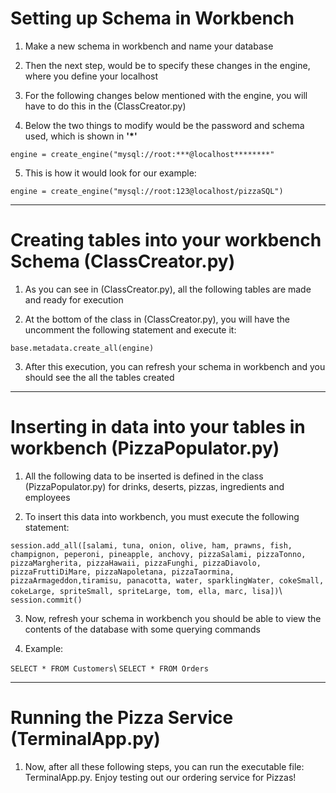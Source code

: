 # Setting up Schema in Workbench
1. Make a new schema in workbench and name your database

2. Then the next step, would be to specify these changes in the engine, where you define your localhost

3. For the following changes below mentioned with the engine, you will have to do this in the (ClassCreator.py)

4. Below the two things to modify would be the password and schema used, which is shown in **'*'**

`engine = create_engine("mysql://root:***@localhost********"`

5. This is how it would look for our example:

`engine = create_engine("mysql://root:123@localhost/pizzaSQL")`

---

# Creating tables into your workbench Schema (ClassCreator.py)

1. As you can see in (ClassCreator.py), all the following tables are made and ready for execution

2. At the bottom of the class in (ClassCreator.py), you will have the uncomment the following statement and execute it:

`base.metadata.create_all(engine)`

3. After this execution, you can refresh your schema in workbench and you should see the all the tables created

---

# Inserting in data into your tables in workbench (PizzaPopulator.py)

1. All the following data to be inserted is defined in the class (PizzaPopulator.py) for drinks, deserts, pizzas, ingredients and employees

2. To insert this data into workbench, you must execute the following statement:

`session.add_all([salami, tuna, onion, olive, ham, prawns, fish, champignon, peperoni, pineapple, anchovy, pizzaSalami, pizzaTonno, pizzaMargherita, pizzaHawaii, pizzaFunghi, pizzaDiavolo, pizzaFruttiDiMare, pizzaNapoletana, pizzaTaormina, pizzaArmageddon,tiramisu, panacotta, water, sparklingWater, cokeSmall, cokeLarge, spriteSmall, spriteLarge, tom, ella, marc, lisa])`\\
`session.commit()`

3. Now, refresh your schema in workbench you should be able to view the contents of the database with some querying commands

4. Example:

`SELECT * FROM Customers`\\
`SELECT * FROM Orders`

---
# Running the Pizza Service (TerminalApp.py)

1. Now, after all these following steps, you can run the executable file: TerminalApp.py. Enjoy testing out our ordering service for Pizzas!
